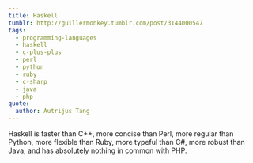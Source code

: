 ```yaml
---
title: Haskell
tumblr: http://guillermonkey.tumblr.com/post/3144000547
tags:
  - programming-languages
  - haskell
  - c-plus-plus
  - perl
  - python
  - ruby
  - c-sharp
  - java
  - php
quote:
  author: Autrijus Tang
---
```


Haskell is faster than C++, more concise than Perl, more regular than Python, more flexible than Ruby, more typeful than C#, more robust than Java, and has absolutely nothing in common with PHP.
